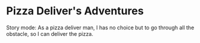# Pizza Deliver's Adventures
Story mode: As a pizza deliver man, I has no choice but to go through all the obstacle, so I can deliver the pizza.
